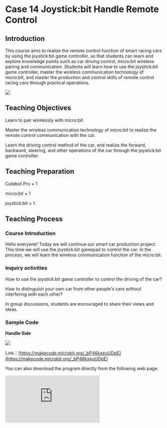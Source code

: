 ﻿---
sidebar_position: 14
sidebar_label: case 14 Joystick:bit Handle Remote Control
---

# Case 14 Joystick:bit Handle Remote Control

## Introduction

This course aims to realize the remote control function of smart racing cars by using the joystick:bit game controller, so that students can learn and explore knowledge points such as car driving control, micro:bit wireless pairing and communication. Students will learn how to use the joystick:bit game controller, master the wireless communication technology of micro:bit, and master the production and control skills of remote control racing cars through practical operations.

![](https://wiki-media-ef.oss-cn-hongkong.aliyuncs.com/i18n/en/docusaurus-plugin-content-docs/current/microbit/microbit-smart-car/microbit-smart-cutebot-pro/cases-libraries/remote-control/images/cutebot-pro-case-14-01.png)

## Teaching Objectives

Learn to pair wirelessly with micro:bit.

Master the wireless communication technology of micro:bit to realize the remote control communication with the car.

Learn the driving control method of the car, and realize the forward, backward, steering, and other operations of the car through the joystick:bit game controller.


## Teaching Preparation

Cutebot Pro × 1

micro:bit × 1

joystick:bit × 1

## Teaching Process

### Course Introduction

Hello everyone! Today we will continue our smart car production project. This time we will use the joystick:bit gamepad to control the car. In the process, we will learn the wireless communication function of the micro:bit.

### Inquiry activities

How to use the joystick:bit game controller to control the driving of the car?

How to distinguish your own car from other people's cars without interfering with each other?

In group discussions, students are encouraged to share their views and ideas.

### Sample Code

**Handle Side**

![](https://wiki-media-ef.oss-cn-hongkong.aliyuncs.com/i18n/en/docusaurus-plugin-content-docs/current/microbit/microbit-smart-car/microbit-smart-cutebot-pro/cases-libraries/remote-control/images/cutebot-pro-case-14-02.png)

Link：[https://makecode.microbit.org/_bP46kxeuUDpE](https://makecode.microbit.org/_bP46kxeuUDpE)

You can also download the program directly from the following web page.

<div
    style={{
        position: 'relative',
        paddingBottom: '60%',
        overflow: 'hidden',
    }}
>
    <iframe
        src="https://makecode.microbit.org/_bP46kxeuUDpE"
        frameborder="0"
        sandbox="allow-popups allow-forms allow-scripts allow-same-origin"
        style={{
            position: 'absolute',
            width: '100%',
            height: '100%',
        }}
    />
</div>
**Car Side**

### Case presentation

![](https://wiki-media-ef.oss-cn-hongkong.aliyuncs.com/i18n/en/docusaurus-plugin-content-docs/current/microbit/microbit-smart-car/microbit-smart-cutebot-pro/cases-libraries/remote-control/images/cutebot-pro-case-14-03.png)

Link：[https://makecode.microbit.org/_8ij0v4W5a562](https://makecode.microbit.org/_8ij0v4W5a562)

You can also download the program directly from the following web page.

<div
    style={{
        position: 'relative',
        paddingBottom: '60%',
        overflow: 'hidden',
    }}
>
    <iframe
        src="https://makecode.microbit.org/_8ij0v4W5a562"
        frameborder="0"
        sandbox="allow-popups allow-forms allow-scripts allow-same-origin"
        style={{
            position: 'absolute',
            width: '100%',
            height: '100%',
        }}
    />
</div>

## Summary and Reflection

Review course content to remind students of what knowledge and skills they have acquired.

Guide students to discuss the problems and difficulties they encountered in the production process, and how to solve these problems.

## Outreach Activities

Let students try not only to control the driving of the car, but also to control the lighting effect of the car or switch functions such as line inspection, obstacle avoidance, and remote control through the buttons on the gamepad.
